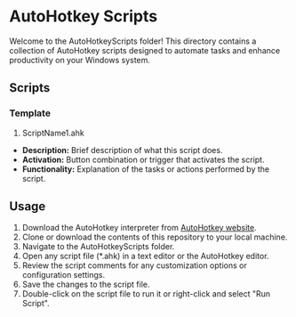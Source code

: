 # AutoHotkey Scripts

Welcome to the AutoHotkeyScripts folder! This directory contains a collection of AutoHotkey scripts designed to automate tasks and enhance productivity on your Windows system.

## Scripts


### Template 

1. ScriptName1.ahk

- **Description:** Brief description of what this script does.
- **Activation:** Button combination or trigger that activates the script.
- **Functionality:** Explanation of the tasks or actions performed by the script.



## Usage

1. Download the AutoHotkey interpreter from [AutoHotkey website](https://www.autohotkey.com/).
2. Clone or download the contents of this repository to your local machine.
3. Navigate to the AutoHotkeyScripts folder.
4. Open any script file (*.ahk) in a text editor or the AutoHotkey editor.
5. Review the script comments for any customization options or configuration settings.
6. Save the changes to the script file.
7. Double-click on the script file to run it or right-click and select "Run Script".
